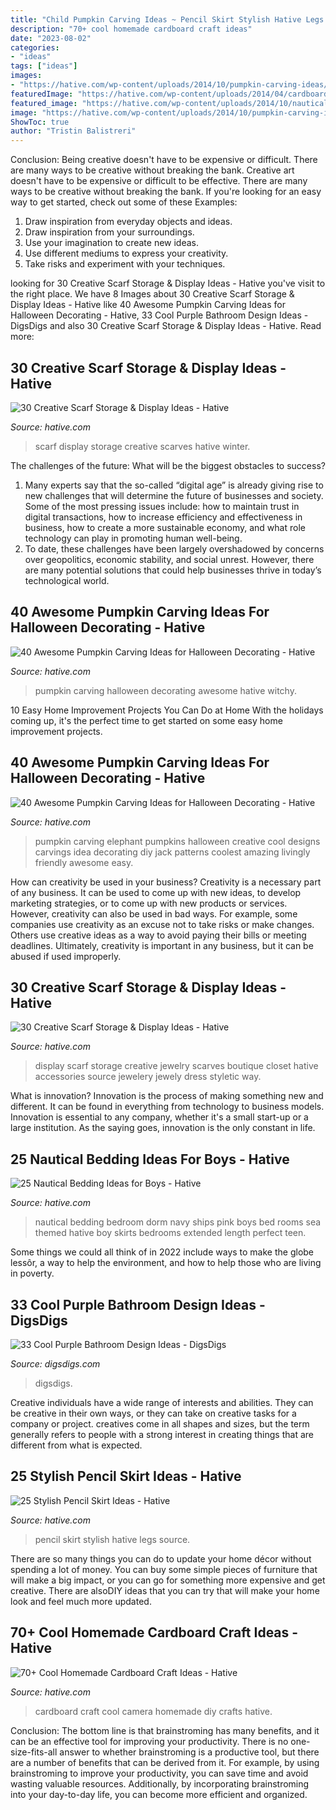 ```yaml
---
title: "Child Pumpkin Carving Ideas ~ Pencil Skirt Stylish Hative Legs Source"
description: "70+ cool homemade cardboard craft ideas"
date: "2023-08-02"
categories:
- "ideas"
tags: ["ideas"]
images:
- "https://hative.com/wp-content/uploads/2014/10/pumpkin-carving-ideas/25-elephant-pumpkin.jpg"
featuredImage: "https://hative.com/wp-content/uploads/2014/04/cardboard-crafts/21-diy-cardboard-craft-camera.jpg"
featured_image: "https://hative.com/wp-content/uploads/2014/10/nautical-bedding-ideas/18-nautical-bedding-ideas-for-boys.jpg"
image: "https://hative.com/wp-content/uploads/2014/10/pumpkin-carving-ideas/35-witchy-pumpkin.jpg"
ShowToc: true
author: "Tristin Balistreri"
---
```



Conclusion: Being creative doesn't have to be expensive or difficult. There are many ways to be creative without breaking the bank.
Creative art doesn't have to be expensive or difficult to be effective. There are many ways to be creative without breaking the bank. If you're looking for an easy way to get started, check out some of these Examples: 
1. Draw inspiration from everyday objects and ideas.
2. Draw inspiration from your surroundings.
3. Use your imagination to create new ideas. 
4. Use different mediums to express your creativity.
5. Take risks and experiment with your techniques.

	

		
looking for 30 Creative Scarf Storage &amp; Display Ideas - Hative you've visit to the right place. We have 8 Images about 30 Creative Scarf Storage &amp; Display Ideas - Hative like 40 Awesome Pumpkin Carving Ideas for Halloween Decorating - Hative, 33 Cool Purple Bathroom Design Ideas - DigsDigs and also 30 Creative Scarf Storage &amp; Display Ideas - Hative. Read more:
		
    
## 30 Creative Scarf Storage &amp; Display Ideas - Hative

<img loading=lazy src="https://hative.com/wp-content/uploads/2015/03/scarf-storage-ideas/6-creative-scarf-storage-and-display-ideas.jpg" onerror="this.onerror=null;this.src='https://tse4.mm.bing.net/th?id=OIP.JchAu4DdsQfW-yKbH92FFAHaJp&amp;pid=15.1';" alt="30 Creative Scarf Storage &amp; Display Ideas - Hative">

_Source: hative.com_

>scarf display storage creative scarves hative winter. 

	

The challenges of the future: What will be the biggest obstacles to success?
1. Many experts say that the so-called “digital age” is already giving rise to new challenges that will determine the future of businesses and society. Some of the most pressing issues include: how to maintain trust in digital transactions, how to increase efficiency and effectiveness in business, how to create a more sustainable economy, and what role technology can play in promoting human well-being.
2. To date, these challenges have been largely overshadowed by concerns over geopolitics, economic stability, and social unrest. However, there are many potential solutions that could help businesses thrive in today’s technological world.

    
## 40 Awesome Pumpkin Carving Ideas For Halloween Decorating - Hative

<img loading=lazy src="https://hative.com/wp-content/uploads/2014/10/pumpkin-carving-ideas/35-witchy-pumpkin.jpg" onerror="this.onerror=null;this.src='https://tse2.mm.bing.net/th?id=OIP.vrybA9y7Szo8uwcaukIHDwHaJ6&amp;pid=15.1';" alt="40 Awesome Pumpkin Carving Ideas for Halloween Decorating - Hative">

_Source: hative.com_

>pumpkin carving halloween decorating awesome hative witchy. 

	

10 Easy Home Improvement Projects You Can Do at Home
With the holidays coming up, it's the perfect time to get started on some easy home improvement projects.

    
## 40 Awesome Pumpkin Carving Ideas For Halloween Decorating - Hative

<img loading=lazy src="https://hative.com/wp-content/uploads/2014/10/pumpkin-carving-ideas/25-elephant-pumpkin.jpg" onerror="this.onerror=null;this.src='https://tse2.mm.bing.net/th?id=OIP.ckNgBTfrVTNPfZ8VyDiHAQHaIh&amp;pid=15.1';" alt="40 Awesome Pumpkin Carving Ideas for Halloween Decorating - Hative">

_Source: hative.com_

>pumpkin carving elephant pumpkins halloween creative cool designs carvings idea decorating diy jack patterns coolest amazing livingly friendly awesome easy. 

	

How can creativity be used in your business?
Creativity is a necessary part of any business. It can be used to come up with new ideas, to develop marketing strategies, or to come up with new products or services. However, creativity can also be used in bad ways. For example, some companies use creativity as an excuse not to take risks or make changes. Others use creative ideas as a way to avoid paying their bills or meeting deadlines. Ultimately, creativity is important in any business, but it can be abused if used improperly.

    
## 30 Creative Scarf Storage &amp; Display Ideas - Hative

<img loading=lazy src="https://hative.com/wp-content/uploads/2015/03/scarf-storage-ideas/29-creative-scarf-storage-and-display-ideas.jpg" onerror="this.onerror=null;this.src='https://tse3.mm.bing.net/th?id=OIP.9T2XyBj6h6HcDNLCGOAUZAHaMY&amp;pid=15.1';" alt="30 Creative Scarf Storage &amp; Display Ideas - Hative">

_Source: hative.com_

>display scarf storage creative jewelry scarves boutique closet hative accessories source jewelery jewely dress styletic way. 

	

What is innovation?
Innovation is the process of making something new and different. It can be found in everything from technology to business models. Innovation is essential to any company, whether it's a small start-up or a large institution. As the saying goes, innovation is the only constant in life.

    
## 25 Nautical Bedding Ideas For Boys - Hative

<img loading=lazy src="https://hative.com/wp-content/uploads/2014/10/nautical-bedding-ideas/18-nautical-bedding-ideas-for-boys.jpg" onerror="this.onerror=null;this.src='https://tse2.mm.bing.net/th?id=OIP.RzML-Ce_siOxztIw-iRQfgHaLH&amp;pid=15.1';" alt="25 Nautical Bedding Ideas for Boys - Hative">

_Source: hative.com_

>nautical bedding bedroom dorm navy ships pink boys bed rooms sea themed hative boy skirts bedrooms extended length perfect teen. 

	

Some things we could all think of in 2022 include ways to make the globe lessôr, a way to help the environment, and how to help those who are living in poverty.

    
## 33 Cool Purple Bathroom Design Ideas - DigsDigs

<img loading=lazy src="https://www.digsdigs.com/photos/purple-bathroom-design-ideas-16.jpg" onerror="this.onerror=null;this.src='https://tse4.mm.bing.net/th?id=OIP.7Bj8p2jWkWQBeReI2UdUcAHaLI&amp;pid=15.1';" alt="33 Cool Purple Bathroom Design Ideas - DigsDigs">

_Source: digsdigs.com_

>digsdigs. 

	

Creative individuals have a wide range of interests and abilities. They can be creative in their own ways, or they can take on creative tasks for a company or project. creatives come in all shapes and sizes, but the term generally refers to people with a strong interest in creating things that are different from what is expected.

    
## 25 Stylish Pencil Skirt Ideas - Hative

<img loading=lazy src="https://hative.com/wp-content/uploads/2015/02/pencil-skirt-ideas/20-stylish-pencil-skirt-ideas.jpg" onerror="this.onerror=null;this.src='https://tse2.mm.bing.net/th?id=OIP.7IN0Qo0iO0QWzoOsBO62OAHaKX&amp;pid=15.1';" alt="25 Stylish Pencil Skirt Ideas - Hative">

_Source: hative.com_

>pencil skirt stylish hative legs source. 

	

There are so many things you can do to update your home décor without spending a lot of money. You can buy some simple pieces of furniture that will make a big impact, or you can go for something more expensive and get creative. There are alsoDIY ideas that you can try that will make your home look and feel much more updated.

    
## 70+ Cool Homemade Cardboard Craft Ideas - Hative

<img loading=lazy src="https://hative.com/wp-content/uploads/2014/04/cardboard-crafts/21-diy-cardboard-craft-camera.jpg" onerror="this.onerror=null;this.src='https://tse3.mm.bing.net/th?id=OIP.UNgqKMiGlt1cnmAG4t01KgHaFi&amp;pid=15.1';" alt="70+ Cool Homemade Cardboard Craft Ideas - Hative">

_Source: hative.com_

>cardboard craft cool camera homemade diy crafts hative. 

	

Conclusion: The bottom line is that brainstroming has many benefits, and it can be an effective tool for improving your productivity.
There is no one-size-fits-all answer to whether brainstroming is a productive tool, but there are a number of benefits that can be derived from it. For example, by using brainstroming to improve your productivity, you can save time and avoid wasting valuable resources. Additionally, by incorporating brainstroming into your day-to-day life, you can become more efficient and organized.

